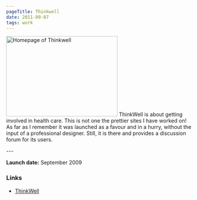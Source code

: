 ```yaml
---
pageTitle: Thinkwell
date: 2011-09-07
tags: work
---
```

<p><img src="/assets/images/thinkwell.png" alt="Homepage of Тhinkwell" width="300" height="217" /> ThinkWell is about getting involved in health care. This is not one the prettier sites I have worked on! As far as I remember it was launched as a favour and in a hurry, without the input of a professional designer. Still, it is there and provides a discussion forum for its users.</p>
---

<p><strong>Launch date:</strong> September 2009</p>
<h3>Links</h3>
<ul>
<li><a href="http://www.thinkwell.eu/">ThinkWell</a></li>
</ul>